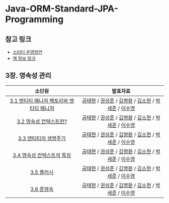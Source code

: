 # Java-ORM-Standard-JPA-Programming
## 참고 링크
- [스터디 운영방안](https://www.notion.so/backend-devcourse/ORM-JPA-6c7b41959d7f411c844bfcb921aa19a1)
- [책 정보 링크](http://www.yes24.com/Product/Goods/19040233)

## 3장. 영속성 관리
| 소단원 | 발표자료
:---: | :---:
[3.1 엔티티 매니저 팩토리와 엔티티 매니저]() | [공태현]() / [권성준]() / [김명환]() / [김소현]() / [박세준]() / [이수영]()
[3.2 영속성 컨텍스트란?]() | [공태현]() / [권성준]() / [김명환]() / [김소현]() / [박세준]() / [이수영]()
[3.3 엔티티의 생명주기]() | [공태현]() / [권성준]() / [김명환]() / [김소현]() / [박세준]() / [이수영]()
[3.4 영속성 컨텍스트의 특징]() | [공태현]() / [권성준]() / [김명환]() / [김소현]() / [박세준]() / [이수영]()
[3.5 플러시]() | [공태현]() / [권성준]() / [김명환]() / [김소현]() / [박세준]() / [이수영]()
[3.6 준영속]() | [공태현]() / [권성준]() / [김명환]() / [김소현]() / [박세준]() / [이수영]()
